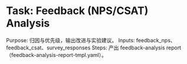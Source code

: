 # Task: Feedback (NPS/CSAT) Analysis

Purpose: 归因与优先级，输出改进与实验建议。
Inputs: feedback_nps、feedback_csat、survey_responses
Steps: 产出 feedback-analysis report（feedback-analysis-report-tmpl.yaml）。

